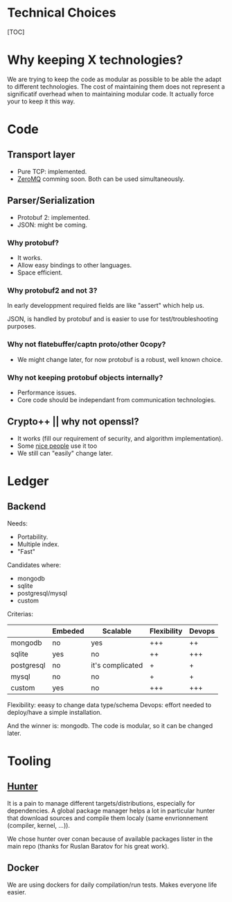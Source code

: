 # Technical Choices

[TOC]

# Why keeping X technologies? 

We are trying to keep the code as modular as possible to be able the adapt to different technologies. 
The cost of maintaining them does not represent a significatif overhead when to maintaining modular code. It actually force your to keep it this way.


# Code

## Transport layer 

* Pure TCP: implemented. 
* [ZeroMQ](http://zeromq.org/) comming soon. Both can be used simultaneously. 

## Parser/Serialization 
  
* Protobuf 2: implemented. 
* JSON: might be coming.

### Why protobuf?

* It works.
* Allow easy bindings to other languages.
* Space efficient.

### Why protobuf2 and not 3? 

In early developpment required fields are like "assert" which help us. 

JSON, is handled by protobuf and is easier to use for test/troubleshooting purposes. 

### Why not flatebuffer/captn proto/other 0copy? 

* We might change later, for now protobuf is a robust, well known choice.

### Why not keeping protobuf objects internally? 

* Performance issues. 
* Core code should be independant from communication technologies.


## Crypto++ || why not openssl?

* It works (fill our requirement of security, and algorithm implementation).
* Some [nice people](https://www.cryptopp.com/wiki/Related_Links) use it too 
* We still can "easily" change later.

# Ledger

## Backend

Needs: 
* Portability. 
* Multiple index.
* "Fast"

Candidates where:
* mongodb
* sqlite
* postgresql/mysql
* custom

Criterias: 

|            | Embeded | Scalable         | Flexibility | Devops |
|------------|---------|------------------|-------------|--------|
| mongodb    | no      | yes              | +++         | ++     |
| sqlite     | yes     | no               | ++          | +++    |
| postgresql | no      | it's complicated | +           | +      |
| mysql      | no      | no               | +           | +      |
| custom     | yes     | no               | +++         | +++    |


Flexibility: eeasy to change data type/schema
Devops: effort needed to deploy/have a simple installation.


And the winner is: mongodb. 
The code is modular, so it can be changed later.


# Tooling 

## [Hunter](https://docs.hunter.sh/en/latest/)

It is a pain to manage different targets/distributions, especially for dependencies. A global package manager helps a lot in particular hunter 
that download sources and compile them localy (same envrionnement (compiler, kernel, ...)).

We chose hunter over conan because of available packages lister in the main repo (thanks for Ruslan Baratov for his great work).

## Docker

We are using dockers for daily compilation/run tests. Makes everyone life easier. 
